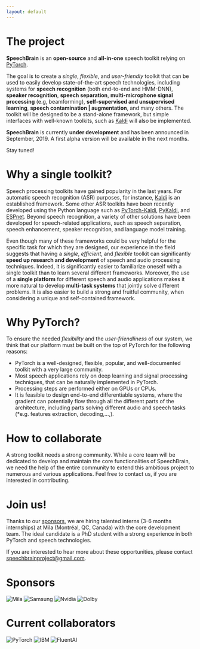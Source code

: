 ```yaml
---
layout: default
---
```



# The project

**SpeechBrain** is an **open-source** and **all-in-one** speech toolkit
relying on [PyTorch](https://pytorch.org).

The goal is to create a *single*, *flexible*, and *user-friendly* toolkit that can be used to easily develop state-of-the-art speech technologies, including systems for **speech recognition** (both end-to-end and HMM-DNN), **speaker recognition**, **speech separation**, **multi-microphone signal processing** (e.g, beamforming), **self-supervised and unsupervised learning**, **speech contamination | augmentation**,  and many others. The toolkit will be designed to be a stand-alone framework, but simple interfaces with well-known toolkits, such as [Kaldi](http://kaldi-asr.org) will also be implemented.

**SpeechBrain** is currently **under development** and has been announced in September, 2019. A first alpha version will be available in the next months.  

Stay tuned!

# Why a single toolkit?
Speech processing toolkits have gained popularity in the last years. For automatic speech recognition (ASR) purposes, for instance, [Kaldi](http://kaldi-asr.org) is an established framework. Some other ASR toolkits have been recently developed using the Python language such as [PyTorch-Kaldi](https://github.com/mravanelli/pytorch-kaldi), [PyKaldi](https://github.com/pykaldi/pykaldi), and [ESPnet](https://github.com/espnet/espnet). Beyond speech recognition, a variety of other solutions have been developed for speech-related applications, such as speech separation, speech enhancement, speaker recognition, and language model training.

Even though many of these frameworks could be very helpful for the specific task for which they are designed, our experience in the field suggests that having a *single*, *efficient*, and *flexible* toolkit can significantly **speed up research and development** of speech and audio processing techniques. Indeed, it is significantly easier to familiarize oneself with a single toolkit than to learn several different frameworks. Moreover, the use of a **single platform** for different speech and audio applications makes it more natural to develop **multi-task systems** that jointly solve different problems. It is also easier to build a strong and fruitful community, when considering a unique and self-contained framework.

# Why PyTorch?
To ensure the needed *flexibility* and the *user-friendliness* of our system, we think that our platform must be built on the top of PyTorch for the following reasons:  
- PyTorch is a well-designed, flexible, popular, and well-documented toolkit with a very large community.
- Most speech applications rely on deep learning and signal processing techniques, that can be naturally implemented in PyTorch.
- Processing steps are performed either on GPUs or CPUs.
- It is feasible to design end-to-end differentiable systems, where the gradient can potentially flow through all the different parts of the architecture, including parts solving different audio and speech tasks (*e.g. features extraction, decoding,...,).  

# How to collaborate
A strong toolkit needs a strong community. While a core team will be dedicated to develop and maintain the core functionalities of SpeechBrain, we need the help of the entire community to extend this ambitious project to numerous and various applications. Feel free to contact us, if you are interested in contributing.

# Join us!
Thanks to our [sponsors](#Sponsors), we are hiring talented interns (3-6 months internships) at Mila (Montréal, QC, Canada) with the core development team. The ideal candidate is a PhD student with a strong experience in both PyTorch and speech technologies.

If you are interested to hear more about these opportunities, please contact speechbrainproject@gmail.com.


# Sponsors
![Mila](https://speechbrain.github.io/assets/logo_mila_small.png)
![Samsung](https://speechbrain.github.io/assets/logo_samsung.png)
![Nvidia](https://speechbrain.github.io/assets/logo_nvidia.png)
![Dolby](https://speechbrain.github.io/assets/logo_dolby.png)

# Current collaborators
![PyTorch](https://speechbrain.github.io/assets/logo_pytorch.png)
![IBM](https://speechbrain.github.io/assets/logo_ibm.png)
![FluentAI](https://speechbrain.github.io/assets/logo_fluent.png)
